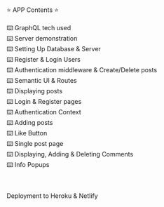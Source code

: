 ⭐️ APP Contents ⭐️ <br/><br/>
⌨️ GraphQL tech used <br/>
⌨️ Server demonstration<br/>
⌨️ Setting Up Database & Server<br/>
⌨️ Register & Login Users<br/>
⌨️ Authentication middleware & Create/Delete posts<br/>
⌨️ Semantic UI & Routes<br/>
⌨️ Displaying posts<br/>
⌨️ Login & Register pages<br/>
⌨️ Authentication Context<br/>
⌨️ Adding posts<br/>
⌨️ Like Button<br/>
⌨️ Single post page<br/>
⌨️ Displaying, Adding & Deleting Comments<br/>
⌨️ Info Popups<br/><br/><br/>


  Deployment to Heroku & Netlify
